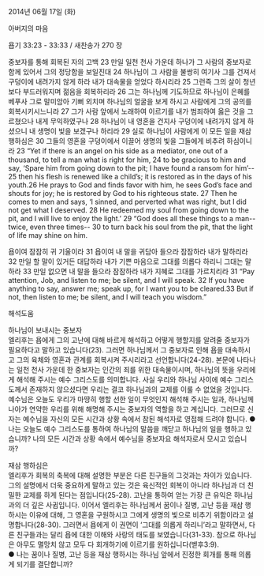 2014년 06월 17일 (화)

아버지의 마음



욥기 33:23 - 33:33 / 새찬송가 270 장


중보자를 통해 회복된 자의 고백
23 만일 일천 천사 가운데 하나가 그 사람의 중보자로 함께 있어서 그의 정당함을 보일진대 24 하나님이 그 사람을 불쌍히 여기사 그를 건져서 구덩이에 내려가지 않게 하라 내가 대속물을 얻었다 하시리라 25 그런즉 그의 살이 청년보다 부드러워지며 젊음을 회복하리라 26 그는 하나님께 기도하므로 하나님이 은혜를 베푸사 그로 말미암아 기뻐 외치며 하나님의 얼굴을 보게 하시고 사람에게 그의 공의를 회복시키시느니라 27 그가 사람 앞에서 노래하여 이르기를 내가 범죄하여 옳은 것을 그르쳤으나 내게 무익하였구나 28 하나님이 내 영혼을 건지사 구덩이에 내려가지 않게 하셨으니 내 생명이 빛을 보겠구나 하리라 29 실로 하나님이 사람에게 이 모든 일을 재삼 행하심은 30 그들의 영혼을 구덩이에서 이끌어 생명의 빛을 그들에게 비추려 하심이니라
23 “Yet if there is an angel on his side as a mediator, one out of a thousand, to tell a man what is right for him, 24 to be gracious to him and say, ‘Spare him from going down to the pit; I have found a ransom for him’-- 25 then his flesh is renewed like a child’s; it is restored as in the days of his youth.26 He prays to God and finds favor with him, he sees God’s face and shouts for joy; he is restored by God to his righteous state. 27 Then he comes to men and says, ‘I sinned, and perverted what was right, but I did not get what I deserved. 28 He redeemed my soul from going down to the pit, and I will live to enjoy the light.’ 29 “God does all these things to a man--twice, even three times-- 30 to turn back his soul from the pit, that the light of life may shine on him.   

욥이여 잠잠히 귀 기울이라 
31 욥이여 내 말을 귀담아 들으라 잠잠하라 내가 말하리라 32 만일 할 말이 있거든 대답하라 내가 기쁜 마음으로 그대를 의롭다 하리니 그대는 말하라 33 만일 없으면 내 말을 들으라 잠잠하라 내가 지혜로 그대를 가르치리라
31 “Pay attention, Job, and listen to me; be silent, and I will speak. 32 If you have anything to say, answer me; speak up, for I want you to be cleared.33 But if not, then listen to me; be silent, and I will teach you wisdom.”

해석도움





하나님이 보내시는 중보자  
엘리후는 욥에게 그의 고난에 대해 바르게 해석하고 어떻게 행할지를 알려줄 중보자가 필요하다고 말하고 있습니다(23). 그러면 하나님께서 그 중보자로 인해 욥을 대속하시고 그의 육체와 영혼과 관계를 회복시켜 주시리라고 선언합니다(24-28). 본문에 나타나는 일천 천사 가운데 한 중보자는 인간의 죄를 위한 대속물이시며, 하나님의 뜻을 우리에게 해석해 주시는 예수 그리스도를 의미합니다. 사실 우리와 하나님 사이에 예수 그리스도께서 존재하지 않으셨다면 우리는 결코 하나님과의 교제를 이룰 수 없었을 것입니다. 예수님은 오늘도 우리가 마땅히 행할 선한 일이 무엇인지 해석해 주시는 일과, 하나님께 나아가 연약한 우리를 위해 해명해 주시는 중보자의 역할을 하고 계십니다. 그러므로 신자는 예수님을 자신의 모든 시간과 상황 속에서 참된 해석자로 영접해 드려야 합니다. 
● 나는 오늘도 예수 그리스도를 통하여 하나님의 말씀을 깨닫고 하나님의 일을 행하고 있습니까? 나의 모든 시간과 상황 속에서 예수님을 중보자요 해석자로서 모시고 있습니까?

재삼 행하심은  
엘리후가 회복의 축복에 대해 설명한 부분은 다른 친구들의 그것과는 차이가 있습니다. 그의 설명에서 더욱 중요하게 말하고 있는 것은 육신적인 회복이 아니라 하나님과 더 친밀한 교제를 하게 된다는 점입니다(25-28). 고난을 통하여 얻는 가장 큰 유익은 하나님과의 더 깊은 사귐입니다. 이어서 엘리후는 하나님께서 꿈이나 질병, 고난 등을 재삼 행하시는 이유에 대해, 그 영혼을 구원하시고 그에게 생명의 빛으로 비추기 위함이라고 설명합니다(28-30). 그러면서 욥에게 이 권면이 ‘그대를 의롭게 하리니’라고 말하면서, 다른 친구들과는 달리 욥에 대한 이해와 사랑의 태도를 보였습니다(31-33). 참으로 하나님은 아무도 멸망치 않고 모두 다 회개하기에 이르기를 원하십니다(벧후3:9).  
● 나는 꿈이나 질병, 고난 등을 재삼 행하시는 하나님 앞에서 진정한 회개를 통해 의롭게 되기를 결단합니까?